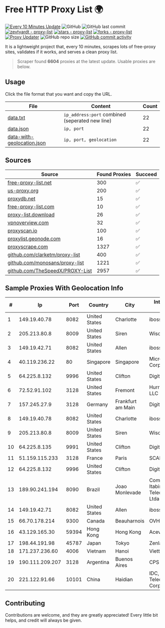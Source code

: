 
# Free HTTP Proxy List 🌍

[![Every 10 Minutes Update](https://github.com/mertguvencli/http-proxy-list/actions/workflows/main.yml/badge.svg?branch=main)](https://github.com/mertguvencli/http-proxy-list/actions/workflows/main.yml)
![GitHub](https://img.shields.io/github/license/mertguvencli/http-proxy-list)
![GitHub last commit](https://img.shields.io/github/last-commit/mertguvencli/http-proxy-list)
[![zevtyardt - proxy-list](https://img.shields.io/static/v1?label=zevtyardt&message=proxy-list&color=blue&logo=github)](https://github.com/zevtyardt/proxy-list "Go to GitHub repo")
[![stars - proxy-list](https://img.shields.io/github/stars/zevtyardt/proxy-list?style=social)](https://github.com/zevtyardt/proxy-list)
[![forks - proxy-list](https://img.shields.io/github/forks/zevtyardt/proxy-list?style=social)](https://github.com/zevtyardt/proxy-list)
[![Proxy Updater](https://github.com/zevtyardt/proxy-list/workflows/Proxy%20Updater/badge.svg)](https://github.com/zevtyardt/proxy-list/actions?query=workflow:"Proxy+Updater")
![GitHub repo size](https://img.shields.io/github/repo-size/zevtyardt/proxy-list)
[![GitHub commit activity](https://img.shields.io/github/commit-activity/m/zevtyardt/proxy-list?logo=commits)](https://github.com/zevtyardt/proxy-list/commits/main)

It is a lightweight project that, every 10 minutes, scrapes lots of free-proxy sites, validates if it works, and serves a clean proxy list.

> Scraper found **6604** proxies at the latest update. Usable proxies are below.

## Usage

Click the file format that you want and copy the URL.

|File|Content|Count|
|----|-------|-----|
|[data.txt](https://raw.githubusercontent.com/mertguvencli/http-proxy-list/main/proxy-list/data.txt)|`ip_address:port` combined (seperated new line)|22|
|[data.json](https://raw.githubusercontent.com/mertguvencli/http-proxy-list/main/proxy-list/data.json)|`ip, port`|22|
|[data-with-geolocation.json](https://raw.githubusercontent.com/mertguvencli/http-proxy-list/main/proxy-list/data-with-geolocation.json)|`ip, port, geolocation`|22|

## Sources

|Source|Found Proxies|Succeed|
|------|-------------|-------|
|[free-proxy-list.net](https://free-proxy-list.net)|300|✅|
|[us-proxy.org](https://www.us-proxy.org)|200|✅|
|[proxydb.net](http://proxydb.net)|15|✅|
|[free-proxy-list.com](https://free-proxy-list.com/?page=&port=&type%5B%5D=http&type%5B%5D=https&up_time=0&search=Search)|10|✅|
|[proxy-list.download](https://www.proxy-list.download/HTTP)|26|✅|
|[vpnoverview.com](https://vpnoverview.com/privacy/anonymous-browsing/free-proxy-servers)|32|✅|
|[proxyscan.io](https://www.proxyscan.io)|100|✅|
|[proxylist.geonode.com](https://proxylist.geonode.com/api/proxy-list?limit=300&page=1&sort_by=lastChecked&sort_type=desc&protocols=http,https)|16|✅|
|[proxyscrape.com](https://api.proxyscrape.com/v2/?request=displayproxies&protocol=http&timeout=10000&country=all&ssl=all&anonymity=all)|1327|✅|
|[github.com/clarketm/proxy-list](https://raw.githubusercontent.com/clarketm/proxy-list/master/proxy-list-raw.txt)|400|✅|
|[github.com/monosans/proxy-list](https://raw.githubusercontent.com/monosans/proxy-list/main/proxies/http.txt)|1221|✅|
|[github.com/TheSpeedX/PROXY-List](https://raw.githubusercontent.com/TheSpeedX/PROXY-List/master/http.txt)|2957|✅|


## Sample Proxies With Geolocation Info

|#|Ip|Port|Country|City|Internet Service Provider|
|-|--|----|-------|----|-------------------------|
|1|149.19.40.78|8082|United States|Charlotte|iboss, inc|
|2|205.213.80.8|8009|United States|Siren|WiscNet|
|3|149.19.42.71|8082|United States|Allen|iboss, inc|
|4|40.119.236.22|80|Singapore|Singapore|Microsoft Corporation|
|5|64.225.8.132|9996|United States|Clifton|DigitalOcean, LLC|
|6|72.52.91.102|3128|United States|Fremont|Hurricane Electric LLC|
|7|157.245.27.9|3128|Germany|Frankfurt am Main|DigitalOcean, LLC|
|8|149.19.40.78|8082|United States|Charlotte|iboss, inc|
|9|205.213.80.8|8009|United States|Siren|WiscNet|
|10|64.225.8.135|9991|United States|Clifton|DigitalOcean, LLC|
|11|51.159.115.233|3128|France|Paris|SCALEWAY|
|12|64.225.8.132|9996|United States|Clifton|DigitalOcean, LLC|
|13|189.90.241.194|8090|Brazil|Joao Monlevade|Companhia Itabirana Telecomunicações Ltda|
|14|149.19.42.71|8082|United States|Allen|iboss, inc|
|15|66.70.178.214|9300|Canada|Beauharnois|OVH SAS|
|16|43.129.165.30|59394|Hong Kong|Hong Kong|Aceville Pte.ltd|
|17|198.44.191.98|45787|Japan|Tokyo|Zenlayer Inc|
|18|171.237.236.60|4006|Vietnam|Hanoi|Viettel Corporation|
|19|190.111.209.207|3128|Argentina|Buenos Aires|CPS|
|20|221.122.91.66|10101|China|Haidian|IDC, China Telecommunications Corporation|



## Contributing

Contributions are welcome, and they are greatly appreciated! Every
little bit helps, and credit will always be given.

